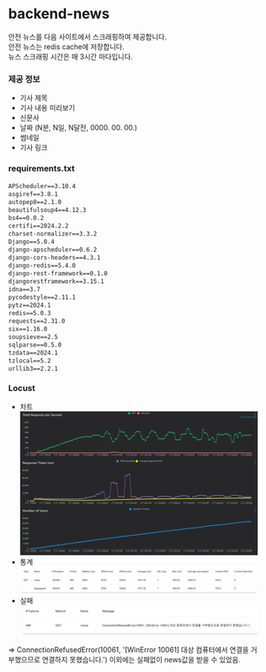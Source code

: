 # backend-news

안전 뉴스를 다음 사이트에서 스크래핑하여 제공합니다.<br>
안전 뉴스는 redis cache에 저장합니다.<br>
뉴스 스크래핑 시간은 매 3시간 마다입니다.

### 제공 정보

- 기사 제목
- 기사 내용 미리보기
- 신문사
- 날짜 (N분, N일, N달전, 0000. 00. 00.)
- 썸네일
- 기사 링크

### requirements.txt

```
APScheduler==3.10.4
asgiref==3.8.1
autopep8==2.1.0
beautifulsoup4==4.12.3
bs4==0.0.2
certifi==2024.2.2
charset-normalizer==3.3.2
Django==5.0.4
django-apscheduler==0.6.2
django-cors-headers==4.3.1
django-redis==5.4.0
django-rest-framework==0.1.0
djangorestframework==3.15.1
idna==3.7
pycodestyle==2.11.1
pytz==2024.1
redis==5.0.3
requests==2.31.0
six==1.16.0
soupsieve==2.5
sqlparse==0.5.0
tzdata==2024.1
tzlocal==5.2
urllib3==2.2.1
```

### Locust

- 차트
  ![LOCUST GRAPH](imgs/total_requests_per_second_1713936120.272.png)
- 통계
  ![Alt text](imgs/locust_dash.PNG)
- 실패
  ![Alt text](imgs/locust_failures.PNG)

=> ConnectionRefusedError(10061, '[WinError 10061] 대상 컴퓨터에서 연결을 거부했으므로 연결하지 못했습니다.')
이외에는 실패없이 news값을 받을 수 있었음.
